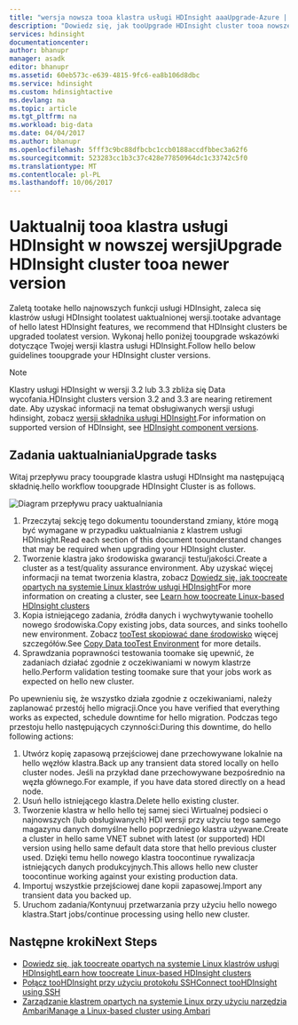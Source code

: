 ```yaml
---
title: "wersja nowsza tooa klastra usługi HDInsight aaaUpgrade-Azure | Dokumentacja firmy Microsoft"
description: "Dowiedz się, jak tooUpgrade HDInsight cluster tooa nowszej wersji."
services: hdinsight
documentationcenter: 
author: bhanupr
manager: asadk
editor: bhanupr
ms.assetid: 60eb573c-e639-4815-9fc6-ea8b106d8dbc
ms.service: hdinsight
ms.custom: hdinsightactive
ms.devlang: na
ms.topic: article
ms.tgt_pltfrm: na
ms.workload: big-data
ms.date: 04/04/2017
ms.author: bhanupr
ms.openlocfilehash: 5fff3c9bc88dfbcbc1ccb0188accdfbbec3a62f6
ms.sourcegitcommit: 523283cc1b3c37c428e77850964dc1c33742c5f0
ms.translationtype: MT
ms.contentlocale: pl-PL
ms.lasthandoff: 10/06/2017
---
```

# <a name="upgrade-hdinsight-cluster-tooa-newer-version"></a><span data-ttu-id="215e5-103">Uaktualnij tooa klastra usługi HDInsight w nowszej wersji</span><span class="sxs-lookup"><span data-stu-id="215e5-103">Upgrade HDInsight cluster tooa newer version</span></span>
<span data-ttu-id="215e5-104">Zaletą tootake hello najnowszych funkcji usługi HDInsight, zaleca się klastrów usługi HDInsight toolatest uaktualnionej wersji.</span><span class="sxs-lookup"><span data-stu-id="215e5-104">tootake advantage of hello latest HDInsight features, we recommend that HDInsight clusters be upgraded toolatest version.</span></span> <span data-ttu-id="215e5-105">Wykonaj hello poniżej tooupgrade wskazówki dotyczące Twojej wersji klastra usługi HDInsight.</span><span class="sxs-lookup"><span data-stu-id="215e5-105">Follow hello below guidelines tooupgrade your HDInsight cluster versions.</span></span>

> [!NOTE]
> <span data-ttu-id="215e5-106">Klastry usługi HDInsight w wersji 3.2 lub 3.3 zbliża się Data wycofania.</span><span class="sxs-lookup"><span data-stu-id="215e5-106">HDInsight clusters version 3.2 and 3.3 are nearing retirement date.</span></span> <span data-ttu-id="215e5-107">Aby uzyskać informacji na temat obsługiwanych wersji usługi hdinsight, zobacz [wersji składnika usługi HDInsight](hdinsight-component-versioning.md#supported-hdinsight-versions).</span><span class="sxs-lookup"><span data-stu-id="215e5-107">For information on supported version of HDInsight, see [HDInsight component versions](hdinsight-component-versioning.md#supported-hdinsight-versions).</span></span>
>
>

## <a name="upgrade-tasks"></a><span data-ttu-id="215e5-108">Zadania uaktualniania</span><span class="sxs-lookup"><span data-stu-id="215e5-108">Upgrade tasks</span></span>
<span data-ttu-id="215e5-109">Witaj przepływu pracy tooupgrade klastra usługi HDInsight ma następującą składnię.</span><span class="sxs-lookup"><span data-stu-id="215e5-109">hello workflow tooupgrade HDInsight Cluster is as follows.</span></span>

![Diagram przepływu pracy uaktualniania](./media/hdinsight-upgrade-cluster/upgrade-workflow.png)

1. <span data-ttu-id="215e5-111">Przeczytaj sekcję tego dokumentu toounderstand zmiany, które mogą być wymagane w przypadku uaktualniania z klastrem usługi HDInsight.</span><span class="sxs-lookup"><span data-stu-id="215e5-111">Read each section of this document toounderstand changes that may be required when upgrading your HDInsight cluster.</span></span>
2. <span data-ttu-id="215e5-112">Tworzenie klastra jako środowiska gwarancji testu/jakości.</span><span class="sxs-lookup"><span data-stu-id="215e5-112">Create a cluster as a test/quality assurance environment.</span></span> <span data-ttu-id="215e5-113">Aby uzyskać więcej informacji na temat tworzenia klastra, zobacz [Dowiedz się, jak toocreate opartych na systemie Linux klastrów usługi HDInsight](hdinsight-hadoop-provision-linux-clusters.md)</span><span class="sxs-lookup"><span data-stu-id="215e5-113">For more information on creating a cluster, see [Learn how toocreate Linux-based HDInsight clusters](hdinsight-hadoop-provision-linux-clusters.md)</span></span>
3. <span data-ttu-id="215e5-114">Kopia istniejącego zadania, źródła danych i wychwytywanie toohello nowego środowiska.</span><span class="sxs-lookup"><span data-stu-id="215e5-114">Copy existing jobs, data sources, and sinks toohello new environment.</span></span> <span data-ttu-id="215e5-115">Zobacz [tooTest skopiować dane środowisko](hdinsight-migrate-from-windows-to-linux.md#copy-data-to-the-test-environment) więcej szczegółów.</span><span class="sxs-lookup"><span data-stu-id="215e5-115">See [Copy Data tooTest Environment](hdinsight-migrate-from-windows-to-linux.md#copy-data-to-the-test-environment) for more details.</span></span>
4. <span data-ttu-id="215e5-116">Sprawdzania poprawności testowania toomake się upewnić, że zadaniach działać zgodnie z oczekiwaniami w nowym klastrze hello.</span><span class="sxs-lookup"><span data-stu-id="215e5-116">Perform validation testing toomake sure that your jobs work as expected on hello new cluster.</span></span>


<span data-ttu-id="215e5-117">Po upewnieniu się, że wszystko działa zgodnie z oczekiwaniami, należy zaplanować przestój hello migracji.</span><span class="sxs-lookup"><span data-stu-id="215e5-117">Once you have verified that everything works as expected, schedule downtime for hello migration.</span></span> <span data-ttu-id="215e5-118">Podczas tego przestoju hello następujących czynności:</span><span class="sxs-lookup"><span data-stu-id="215e5-118">During this downtime, do hello following actions:</span></span>

1.  <span data-ttu-id="215e5-119">Utwórz kopię zapasową przejściowej dane przechowywane lokalnie na hello węzłów klastra.</span><span class="sxs-lookup"><span data-stu-id="215e5-119">Back up any transient data stored locally on hello cluster nodes.</span></span> <span data-ttu-id="215e5-120">Jeśli na przykład dane przechowywane bezpośrednio na węzła głównego.</span><span class="sxs-lookup"><span data-stu-id="215e5-120">For example, if you have data stored directly on a head node.</span></span>
2.  <span data-ttu-id="215e5-121">Usuń hello istniejącego klastra.</span><span class="sxs-lookup"><span data-stu-id="215e5-121">Delete hello existing cluster.</span></span>
3.  <span data-ttu-id="215e5-122">Tworzenie klastra w hello hello tej samej sieci Wirtualnej podsieci o najnowszych (lub obsługiwanych) HDI wersji przy użyciu tego samego magazynu danych domyślne hello poprzedniego klastra używane.</span><span class="sxs-lookup"><span data-stu-id="215e5-122">Create a cluster in hello same VNET subnet with latest (or supported) HDI version using hello same default data store that hello previous cluster used.</span></span> <span data-ttu-id="215e5-123">Dzięki temu hello nowego klastra toocontinue rywalizacja istniejących danych produkcyjnych.</span><span class="sxs-lookup"><span data-stu-id="215e5-123">This allows hello new cluster toocontinue working against your existing production data.</span></span>
4.  <span data-ttu-id="215e5-124">Importuj wszystkie przejściowej dane kopii zapasowej.</span><span class="sxs-lookup"><span data-stu-id="215e5-124">Import any transient data you backed up.</span></span>
5.  <span data-ttu-id="215e5-125">Uruchom zadania/Kontynuuj przetwarzania przy użyciu hello nowego klastra.</span><span class="sxs-lookup"><span data-stu-id="215e5-125">Start jobs/continue processing using hello new cluster.</span></span>

## <a name="next-steps"></a><span data-ttu-id="215e5-126">Następne kroki</span><span class="sxs-lookup"><span data-stu-id="215e5-126">Next Steps</span></span>
* [<span data-ttu-id="215e5-127">Dowiedz się, jak toocreate opartych na systemie Linux klastrów usługi HDInsight</span><span class="sxs-lookup"><span data-stu-id="215e5-127">Learn how toocreate Linux-based HDInsight clusters</span></span>](hdinsight-hadoop-provision-linux-clusters.md)
* [<span data-ttu-id="215e5-128">Połącz tooHDInsight przy użyciu protokołu SSH</span><span class="sxs-lookup"><span data-stu-id="215e5-128">Connect tooHDInsight using SSH</span></span>](hdinsight-hadoop-linux-use-ssh-unix.md)
* [<span data-ttu-id="215e5-129">Zarządzanie klastrem opartych na systemie Linux przy użyciu narzędzia Ambari</span><span class="sxs-lookup"><span data-stu-id="215e5-129">Manage a Linux-based cluster using Ambari</span></span>](hdinsight-hadoop-manage-ambari.md)

